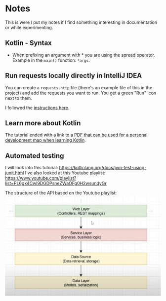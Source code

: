 # Notes

This is were I put my notes if I find something interesting in documentation or while experimenting.

## Kotlin - Syntax

- When prefixing an argument with * you are using the spread operator. Example in the `main()` function: `*args`.

## Run requests locally directly in IntelliJ IDEA

You can create a `requests.http` file (there's an example file of this in the project) and add the requests you want to run.
You get a green "Run" icon next to them.

I followed the [instructions here](https://kotlinlang.org/docs/jvm-spring-boot-add-db-support.html#add-messages-to-database-via-http-request).

## Learn more about Kotlin

The tutorial ended with a link to a [PDF that can be used for a personal development map when learning Kotlin](https://resources.jetbrains.com/storage/products/kotlin/docs/Kotlin_Language_Features_Map.pdf).

## Automated testing

I will look into this tutorial: https://kotlinlang.org/docs/jvm-test-using-junit.html
I've also looked at this Youtube playlist: https://www.youtube.com/playlist?list=PL6gx4Cwl9DGDPsneZWaOFg0H2wsundyGr

The structure of the API based on the Youtube playlist:
![Illustration of web layer -> service layer -> data source -> data layer](./structure-kotlin-spring-boot-api.png)